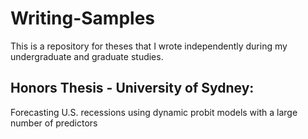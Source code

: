 # Writing-Samples

This is a repository for theses that I wrote independently during my undergraduate and graduate studies. 

## Honors Thesis - University of Sydney:
Forecasting U.S. recessions using dynamic probit models with a large number of predictors

## 
